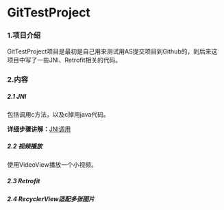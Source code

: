 # GitTestProject
### 1.项目介绍
GitTestProject项目是最初是自己用来测试用AS提交项目到Github的，到后来这项目中写了一些JNI、Retrofit相关的代码。
### 2.内容
##### 2.1 JNI
包括调用c方法，以及c掉用java代码。

**详细步骤讲解：**[JNI调用](https://www.jianshu.com/p/50786ee15139)
##### 2.2 视频播放
使用VideoView播放一个小视频。
##### 2.3 Retrofit
##### 2.4 RecyclerView适配多张图片
